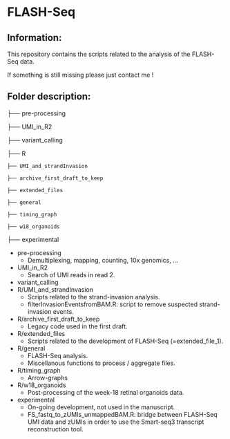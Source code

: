 # FLASH-Seq

## Information:

This repository contains the scripts related to the analysis of the FLASH-Seq data.

If something is still missing please just contact me !

## Folder description:

├── pre-processing

├── UMI_in_R2

├── variant_calling

├── R

	├── UMI_and_strandInvasion

	├── archive_first_draft_to_keep

	├── extended_files

	├── general

	├── timing_graph

	├── w18_organoids

├── experimental


* pre-processing
	* Demultiplexing, mapping, counting, 10x genomics, ...
* UMI_in_R2
	* Search of UMI reads in read 2.
* variant_calling
* R/UMI_and_strandInvasion
	* Scripts related to the strand-invasion analysis.
	* filterInvasionEventsfromBAM.R: script to remove suspected strand-invasion events.
* R/archive_first_draft_to_keep
	* Legacy code used in the first draft. 
* R/extended_files
	* Scripts related to the development of FLASH-Seq (=extended_file_1).
* R/general
	* FLASH-Seq analysis.
	* Miscellanous functions to process / aggregate files.
* R/timing_graph
	* Arrow-graphs
* R/w18_organoids
	* Post-processing of the week-18 retinal organoids data.
* experimental
	* On-going development, not used in the manuscript.
	* FS_fastq_to_zUMIs_unmappedBAM.R: bridge between FLASH-Seq UMI data and zUMIs in order to use the Smart-seq3 transcript reconstruction tool.


